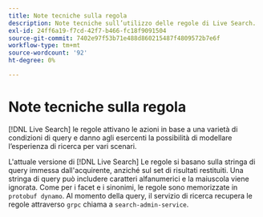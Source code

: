 ```yaml
---
title: Note tecniche sulla regola
description: Note tecniche sull’utilizzo delle regole di Live Search.
exl-id: 24ff6a19-f7cd-42f7-b466-fc18f9091504
source-git-commit: 7402e97f53b71e488d860215487f4809572b7e6f
workflow-type: tm+mt
source-wordcount: '92'
ht-degree: 0%

---
```


# Note tecniche sulla regola

[!DNL Live Search] le regole attivano le azioni in base a una varietà di condizioni di query e danno agli esercenti la possibilità di modellare l’esperienza di ricerca per vari scenari.

L&#39;attuale versione di [!DNL Live Search] Le regole si basano sulla stringa di query immessa dall&#39;acquirente, anziché sul set di risultati restituiti. Una stringa di query può includere caratteri alfanumerici e la maiuscola viene ignorata. Come per i facet e i sinonimi, le regole sono memorizzate in `protobuf dynamo`. Al momento della query, il servizio di ricerca recupera le regole attraverso `grpc` chiama a `search-admin-service`.
